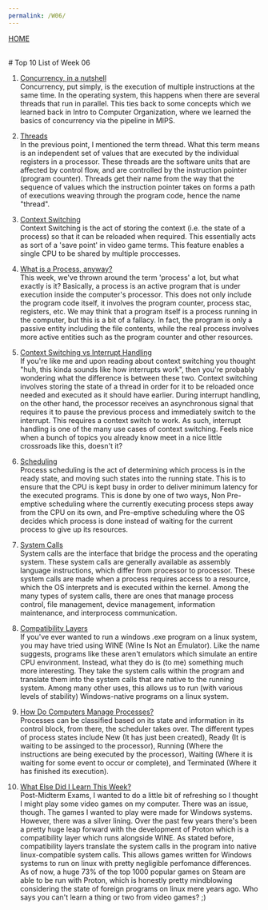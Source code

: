 ```yaml
---
permalink: /W06/
---
```

[HOME](../)

<br>
# Top 10 List of Week 06

1. [Concurrency, in a nutshell](https://www.geeksforgeeks.org/concurrency-in-operating-system/)<br>
Concurrency, put simply, is the execution of multiple instructions at the same time. In the operating system, this happens when there are several threads that run in parallel. This ties back to some concepts which we learned back in Intro to Computer Organization, where we learned the basics of concurrency via the pipeline in MIPS.

2. [Threads](https://stackoverflow.com/questions/5201852/what-is-a-thread-really)<br>
In the previous point, I mentioned the term thread. What this term means is an independent  set of values that are executed by the individual registers in a processor. These threads are the software units that are affected by control flow, and are controlled by the instruction pointer (program counter). Threads get their name from the way that the sequence of values which the instruction pointer takes on forms a path of executions weaving through the program code, hence the name "thread". 

3. [Context Switching]()<br>
Context Switching is the act of storing the context (i.e. the state of a process) so that it can be reloaded when required. This essentially acts as sort of a 'save point' in video game terms. This feature enables a single CPU to be shared by multiple proccesses.

4. [What is a Process, anyway?](https://www.tutorialspoint.com/what-is-a-process-in-operating-system)<br>
This week, we've thrown around the term 'process' a lot, but what exactly is it? Basically, a process is an active program that is under execution inside the computer's processor. This does not only include the program code itself, it involves the program counter, process stac, registers, etc. We may think that a program itself is a process running in the computer, but this is a bit of a fallacy. In fact, the program is only a passive entity including the file contents, while the real process involves more active entities such as the program counter and other resources.

5. [Context Switching vs Interrupt Handling](https://www.quora.com/What-is-the-difference-between-context-switching-and-interrupt-handling)<br>
If you're like me and upon reading about context switching you thought "huh, this kinda sounds like how interrupts work", then you're probably wondering what the difference is between these two. Context switching involves storing the state of a thread in order for it to be reloaded once needed and executed as it should have earlier. During interrupt handling, on the other hand, the processor receives an asynchronous signal that requires it to pause the previous process and immediately switch to the interrupt. This requires a context switch to work. As such, interrupt handling is one of the many use cases of context switching. Feels nice when a bunch of topics you already know meet in a nice little crossroads like this, doesn't it?

6. [Scheduling](https://www.studytonight.com/operating-system/process-scheduling)<br>
Process scheduling is the act of determining which process is in the ready state, and moving such states into the running state. This is to ensure that the CPU is kept busy in order to deliver minimum latency for the executed programs. This is done by one of two ways, Non Pre-emptive scheduling where the currently executing process steps away from the CPU on its own, and Pre-emptive scheduling where the OS decides which process is done instead of waiting for the current process to give up its resources.

7. [System Calls](https://www.tutorialspoint.com/what-are-system-calls-in-operating-system)<br>
System calls are the interface that bridge the process and the operating system. These system calls are generally available as assembly language instructions, which differ from processor to processor. These system calls are made when a process requires access to a resource, which the OS interprets and is executed within the kernel. Among the many types of system calls, there are ones that manage process control, file management, device management, information maintenance, and interprocess communication.

8. [Compatibility Layers](https://en.wikipedia.org/wiki/Compatibility_layer)<br>
If you've ever wanted to run a windows .exe program on a linux system, you may have tried using WINE (Wine Is Not an Emulator). Like the name suggests, programs like these aren't emulators which simulate an entire CPU environment. Instead, what they do is (to me) something much more interesting. They take the system calls within the program and translate them into the system calls that are native to the running system. Among many other uses, this allows us to run (with various levels of stability) Windows-native programs on a linux system. 

9. [How Do Computers Manage Processes?](https://www.tutorialspoint.com/Process-Management)<br>
Processes can be classified based on its state and information in its control block, from there, the scheduler takes over. The different types of process states include New (It has just been created), Ready (It is waiting to be assinged to the processor), Running (Where the instructions are being executed by the processor), Waiting (Where it is waiting for some event to occur or complete), and Terminated (Where it has finished its execution). 

10. [What Else Did I Learn This Week?](https://github.com/ValveSoftware/Proton)<br>
Post-Midterm Exams, I wanted to do a little bit of refreshing so I thought I might play some video games on my computer. There was an issue, though. The games I wanted to play were made for Windows systems. However, there was a silver lining. Over the past few years there's been a pretty huge leap forward with the development of Proton which is a compatibility layer which runs alongside WINE. As stated before, compatibility layers translate the system calls in the program into native linux-compatible system calls. This allows games written for Windows systems to run on linux with pretty negligible perfomance differences. As of now, a huge 73% of the top 1000 popular games on Steam are able to be run with Proton, which is honestly pretty mindblowing considering the state of foreign programs on linux mere years ago. Who says you can't learn a thing or two from video games? ;)